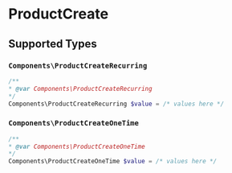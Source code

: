 # ProductCreate


## Supported Types

### `Components\ProductCreateRecurring`

```php
/**
* @var Components\ProductCreateRecurring
*/
Components\ProductCreateRecurring $value = /* values here */
```

### `Components\ProductCreateOneTime`

```php
/**
* @var Components\ProductCreateOneTime
*/
Components\ProductCreateOneTime $value = /* values here */
```

